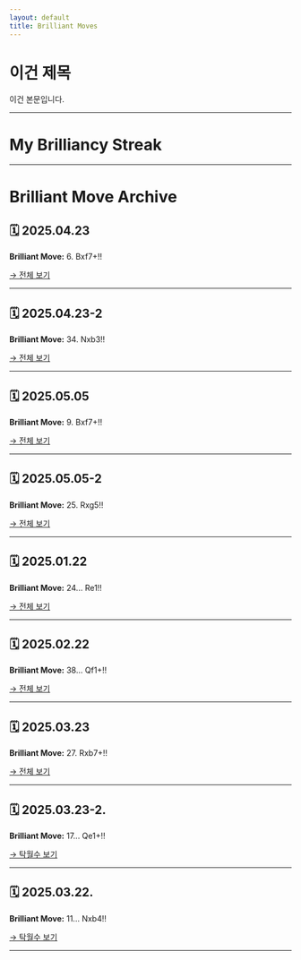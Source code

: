 ```yaml
---
layout: default
title: Brilliant Moves
---
```


# 이건 제목

이건 본문입니다.

---

# My Brilliancy Streak

---

# Brilliant Move Archive

## 🗓 2025.04.23
**Brilliant Move:** 6. Bxf7+!!

[→ 전체 보기](_posts/brilliant-2025.04.23.md)

---

## 🗓 2025.04.23-2
**Brilliant Move:** 34. Nxb3!!

[→ 전체 보기](_posts/brilliant-2025.04.23-2.md)

---

## 🗓 2025.05.05
**Brilliant Move:** 9. Bxf7+!!

[→ 전체 보기](_posts/brilliant-2025.05.05.md)

---

## 🗓 2025.05.05-2
**Brilliant Move:** 25. Rxg5!!

[→ 전체 보기](_posts/brilliant-2025.05.05-2.md)

---

## 🗓 2025.01.22
**Brilliant Move:** 24... Re1!!

[→ 전체 보기](_posts/brilliant-2025.01.22.md)

---

## 🗓 2025.02.22
**Brilliant Move:** 38... Qf1+!!

[→ 전체 보기](_posts/brilliant-2025.02.22.md)

---

## 🗓 2025.03.23
**Brilliant Move:** 27. Rxb7+!!

[→ 전체 보기](_posts/brilliant-2025.03.23.md)

---

## 🗓 2025.03.23-2.
**Brilliant Move:** 17... Qe1+!!

[→ 탁월수 보기](_posts/brilliant-2025.03.23-2.md)

---

## 🗓 2025.03.22.
**Brilliant Move:** 11... Nxb4!!

[→ 탁월수 보기](_posts/brilliant-2025.03.22.md)

---


